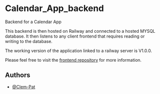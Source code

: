 # Calendar_App_backend
Backend for a Calendar App

This backend is then hosted on Railway and connected to a hosted MYSQL database. 
It then listens to any client frontend that requires reading or writing to the database.

The working version of the application linked to a railway server is V1.0.0. 

Please feel free to visit the [frontend repository](https://github.com/Clem-Pat/Calendar_App) for more information.



## Authors

- [@Clem-Pat](https://www.github.com/Clem-Pat)
